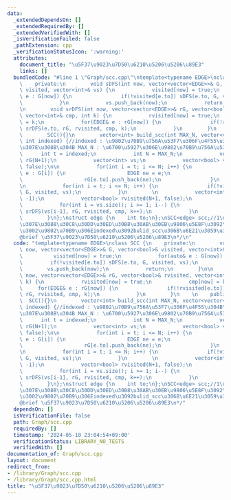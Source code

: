 ```yaml
---
data:
  _extendedDependsOn: []
  _extendedRequiredBy: []
  _extendedVerifiedWith: []
  _isVerificationFailed: false
  _pathExtension: cpp
  _verificationStatusIcon: ':warning:'
  attributes:
    document_title: "\u5F37\u9023\u7D50\u6210\u5206\u5206\u89E3"
    links: []
  bundledCode: "#line 1 \"Graph/scc.cpp\"\ntemplate<typename EDGE>\nclass SCC {\n\
    \    private:\n        void sDFS(int now, vector<vector<EDGE>>& G, vector<bool>&\
    \ visited, vector<int>& vs) {\n            visited[now] = true;\n            for(auto&\
    \ e : G[now]) {\n                if(!visited[e.to]) sDFS(e.to, G, visited, vs);\n\
    \            }\n            vs.push_back(now);\n            return;\n        }\n\
    \n        void srDFS(int now, vector<vector<EDGE>>& rG, vector<bool>& rvisited,\
    \ vector<int>& cmp, int k) {\n            rvisited[now] = true;\n            cmp[now]\
    \ = k;\n            for(EDGE& e : rG[now]) {\n                if(!rvisited[e.to])\
    \ srDFS(e.to, rG, rvisited, cmp, k);\n            }\n        }\n    \n    public:\n\
    \        SCC(){}\n        vector<int> build_scc(int MAX_N, vector<vector<EDGE>>&G,\
    \ int indexed) {//indexed : \u9802\u70B9\u756A\u53F7\u306F\u4F55\u304B\u3089\u59CB\
    \u307E\u308B\u304B MAX_N : \u6700\u5927\u306E\u9802\u70B9\u756A\u53F7\n      \
    \      int t = indexed;\n            int N = MAX_N;\n            vector<vector<EDGE>>\
    \ rG(N+1);\n            vector<int> vs;\n            vector<bool> visited(N+1,\
    \ false);\n\n            for(int i = t; i <= N; i++) {\n                for(EDGE&\
    \ e : G[i]) {\n                    EDGE ne = e;\n                    ne.to = i;\n\
    \                    rG[e.to].push_back(ne);\n                }\n            }\n\
    \n            for(int i = t; i <= N; i++) {\n                if(!visited[i])sDFS(i,\
    \ G, visited, vs);\n            }\n        \n            vector<int> cmp(N+1,\
    \ -1);\n            vector<bool> rvisited(N+1, false);\n            int k = 1;\n\
    \            for(int i = vs.size(); i >= 1; i--) {\n                if(!rvisited[vs[i-1]])\
    \ srDFS(vs[i-1], rG, rvisited, cmp, k++);\n            }\n            return cmp;\n\
    \        }\n};\nstruct edge {\n    int to;\n};\nSCC<edge> scc;//1\u304B\u3089\u59CB\
    \u307E\u308B\u30C8\u30DD\u30ED\u30B8\u30AB\u30EB\u9806\u5E8F\u3092\u8FD4\u3059\
    \u3002\u9802\u70B9\u306Eindexed\u3092bulid_scc\u306B\u6E21\u3059\u3002\n\n/*\n\
    @brief \u5F37\u9023\u7D50\u6210\u5206\u5206\u89E3\n*/\n"
  code: "template<typename EDGE>\nclass SCC {\n    private:\n        void sDFS(int\
    \ now, vector<vector<EDGE>>& G, vector<bool>& visited, vector<int>& vs) {\n  \
    \          visited[now] = true;\n            for(auto& e : G[now]) {\n       \
    \         if(!visited[e.to]) sDFS(e.to, G, visited, vs);\n            }\n    \
    \        vs.push_back(now);\n            return;\n        }\n\n        void srDFS(int\
    \ now, vector<vector<EDGE>>& rG, vector<bool>& rvisited, vector<int>& cmp, int\
    \ k) {\n            rvisited[now] = true;\n            cmp[now] = k;\n       \
    \     for(EDGE& e : rG[now]) {\n                if(!rvisited[e.to]) srDFS(e.to,\
    \ rG, rvisited, cmp, k);\n            }\n        }\n    \n    public:\n      \
    \  SCC(){}\n        vector<int> build_scc(int MAX_N, vector<vector<EDGE>>&G, int\
    \ indexed) {//indexed : \u9802\u70B9\u756A\u53F7\u306F\u4F55\u304B\u3089\u59CB\
    \u307E\u308B\u304B MAX_N : \u6700\u5927\u306E\u9802\u70B9\u756A\u53F7\n      \
    \      int t = indexed;\n            int N = MAX_N;\n            vector<vector<EDGE>>\
    \ rG(N+1);\n            vector<int> vs;\n            vector<bool> visited(N+1,\
    \ false);\n\n            for(int i = t; i <= N; i++) {\n                for(EDGE&\
    \ e : G[i]) {\n                    EDGE ne = e;\n                    ne.to = i;\n\
    \                    rG[e.to].push_back(ne);\n                }\n            }\n\
    \n            for(int i = t; i <= N; i++) {\n                if(!visited[i])sDFS(i,\
    \ G, visited, vs);\n            }\n        \n            vector<int> cmp(N+1,\
    \ -1);\n            vector<bool> rvisited(N+1, false);\n            int k = 1;\n\
    \            for(int i = vs.size(); i >= 1; i--) {\n                if(!rvisited[vs[i-1]])\
    \ srDFS(vs[i-1], rG, rvisited, cmp, k++);\n            }\n            return cmp;\n\
    \        }\n};\nstruct edge {\n    int to;\n};\nSCC<edge> scc;//1\u304B\u3089\u59CB\
    \u307E\u308B\u30C8\u30DD\u30ED\u30B8\u30AB\u30EB\u9806\u5E8F\u3092\u8FD4\u3059\
    \u3002\u9802\u70B9\u306Eindexed\u3092bulid_scc\u306B\u6E21\u3059\u3002\n\n/*\n\
    @brief \u5F37\u9023\u7D50\u6210\u5206\u5206\u89E3\n*/"
  dependsOn: []
  isVerificationFile: false
  path: Graph/scc.cpp
  requiredBy: []
  timestamp: '2024-05-10 23:04:54+09:00'
  verificationStatus: LIBRARY_NO_TESTS
  verifiedWith: []
documentation_of: Graph/scc.cpp
layout: document
redirect_from:
- /library/Graph/scc.cpp
- /library/Graph/scc.cpp.html
title: "\u5F37\u9023\u7D50\u6210\u5206\u5206\u89E3"
---
```

